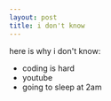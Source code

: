 ```yaml
---
layout: post
title: i don't know
---
```


here is why i don't know:
* coding is hard
* youtube
* going to sleep at 2am
